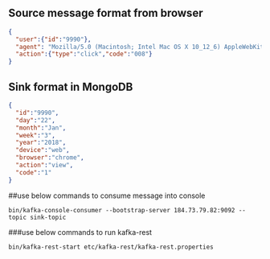 ## Source message format from browser
```json
{
  "user":{"id":"9990"},
  "agent": "Mozilla/5.0 (Macintosh; Intel Mac OS X 10_12_6) AppleWebKit/537.36 (KHTML, like Gecko) Chrome/63.0.3239.132 Safari/537.36",
  "action":{"type":"click","code":"008"}
}
```


## Sink format in MongoDB
```json
{
  "id":"9990",
  "day":"22",
  "month":"Jan",
  "week":"3",
  "year":"2018",
  "device":"web",
  "browser":"chrome",
  "action":"view",
  "code":"1"
}
```

##use below commands to consume message into console

```shell
bin/kafka-console-consumer --bootstrap-server 184.73.79.82:9092 --topic sink-topic
```

###use below commands to run kafka-rest
```sbtshell
bin/kafka-rest-start etc/kafka-rest/kafka-rest.properties
```

